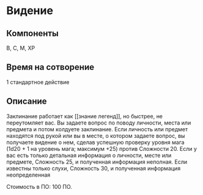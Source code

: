 # Видение

## Компоненты
В, С, М, ХР

## Время на сотворение
1 стандартное действие

## Описание
Заклинание работает как [[знание легенд]], но быстрее, не переутомляет вас. Вы задаете вопрос по поводу личности, места или предмета и потом колдуете заклинание. Если личность или предмет находятся под рукой или вы в месте, о котором задаете вопрос, вы получаете видение о нем, сделав успешную проверку уровня мага (1d20 + 1 на уровень мага; максимум +25) против Сложности 20. Если у вас есть только детальная информация о личности, месте или предмете, Сложность 25, и полученная информация неполная. Если известны только слухи, Сложность 30, и полученная информация неопределенная

Стоимость в ПО: 100 ПО.